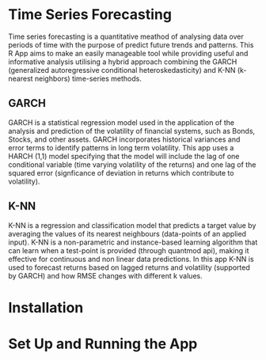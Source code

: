 # Time Series Forecasting
Time series forecasting is a quantitative meathod of analysing data over periods of time with the purpose of predict future trends and patterns.  This R App aims to make an easily manageable tool while providing useful and informative analysis utilising a hybrid approach combining the GARCH (generalized autoregressive conditional heteroskedasticity) and K-NN (k-nearest neighbors) time-series methods.

## GARCH
GARCH is a statistical regression model used in the application of the analysis and prediction of the volatility of financial systems, such as Bonds, Stocks, and other assets. GARCH incorporates historical variances and error terms to identify patterns in long term volatility. This app uses a HARCH (1,1) model specifying that the model will include the lag of one conditional variable (time varying volatility of the returns) and one lag of the squared error (signficance of deviation in returns which contribute to volatility).


## K-NN 
K-NN is a regression and classification model that predicts a target value by averaging the values of its nearest neighbours (data-points of an applied input). K-NN is a non-parametric and instance-based learning algorithm that can learn when a test-point is provided (through quantmod api), making it effective for continuous and non linear data predictions. In this app K-NN is used to forecast returns based on lagged returns and volatility (supported by GARCH) and how RMSE changes with different k values.


# Installation


# Set Up and Running the App
